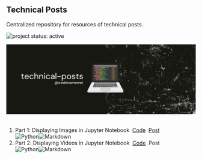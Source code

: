 ## Technical Posts




Centralized repository for resources of technical posts.

<p>
  <p align="left">
<img alt="project status: active" src="https://img.shields.io/badge/Project%20Status-%F0%9F%94%A5Active-brightgreen">

</p>

<img src="metadata/banner.png"></br></br>


1. Part 1: Displaying Images in Jupyter Notebook&nbsp;&nbsp;[Code](jupyter/post1_displaying-images-in-jupyter-notebook/readme.md)&nbsp;&nbsp;[Post](https://medium.com/better-programming/part-1-displaying-images-in-jupyter-notebook-50863b06af91)  
![Python](https://img.shields.io/badge/-Python-05122A?style=flat&logo=python)![Markdown](https://img.shields.io/badge/-Markdown-05122A?style=flat&logo=markdown)
2. Part 2: Displaying Videos in Jupyter Notebook&nbsp;&nbsp;[Code](jupyter/post2_displaying-videos-in-jupyter-notebook/readme.md)&nbsp;&nbsp;Post  
![Python](https://img.shields.io/badge/-Python-05122A?style=flat&logo=python)![Markdown](https://img.shields.io/badge/-Markdown-05122A?style=flat&logo=markdown)


